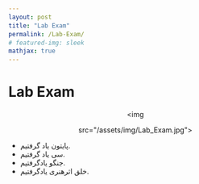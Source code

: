 ```yaml
---
layout: post
title: "Lab Exam"
permalink: /Lab-Exam/
# featured-img: sleek
mathjax: true
---
```


# Lab Exam

<center>

<img 

src="/assets/img/Lab_Exam.jpg">

</center>

* پایتون یاد گرفتیم.
* سی یاد گرفتیم.
* جنگو یادگرفتیم.
* خلق اثرهنری یادگرفتیم.

